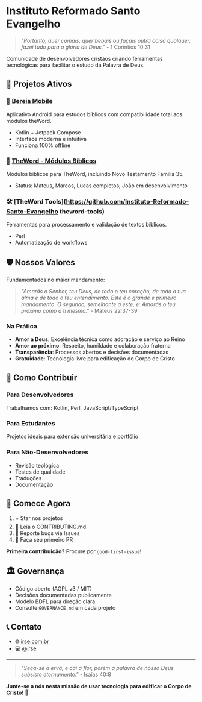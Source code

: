 # Instituto Reformado Santo Evangelho

> *"Portanto, quer comais, quer bebais ou façais outra coisa qualquer, fazei tudo para a glória de Deus."* - 1 Coríntios 10:31

Comunidade de desenvolvedores cristãos criando ferramentas tecnológicas para facilitar o estudo da Palavra de Deus.

## 🚀 Projetos Ativos

### 📱 [Bereia Mobile](https://github.com/Instituto-Reformado-Santo-Evangelho/bereia-mobile)

Aplicativo Android para estudos bíblicos com compatibilidade total aos módulos theWord.

- Kotlin + Jetpack Compose
- Interface moderna e intuitiva
- Funciona 100% offline

### 📖 [TheWord - Módulos Bíblicos](https://github.com/Instituto-Reformado-Santo-Evangelho/theword)

Módulos bíblicos para TheWord, incluindo Novo Testamento Família 35.

- Status: Mateus, Marcos, Lucas completos; João em desenvolvimento

### 🛠️ [TheWord Tools](https://github.com/Instituto-Reformado-Santo-Evangelho theword-tools)

Ferramentas para processamento e validação de textos bíblicos.
- Perl
- Automatização de workflows

## 🛡️ Nossos Valores

Fundamentados no maior mandamento:

> *"Amarás o Senhor, teu Deus, de todo o teu coração, de toda a tua alma e de todo o teu entendimento. Este é o grande e primeiro mandamento. O segundo, semelhante a este, é: Amarás o teu próximo como a ti mesmo."* - Mateus 22:37-39

### Na Prática

- **Amor a Deus**: Excelência técnica como adoração e serviço ao Reino
- **Amor ao próximo**: Respeito, humildade e colaboração fraterna
- **Transparência**: Processos abertos e decisões documentadas
- **Gratuidade**: Tecnologia livre para edificação do Corpo de Cristo

## 🤝 Como Contribuir

### Para Desenvolvedores
Trabalhamos com: Kotlin, Perl, JavaScript/TypeScript

### Para Estudantes
Projetos ideais para extensão universitária e portfólio

### Para Não-Desenvolvedores
- Revisão teológica
- Testes de qualidade
- Traduções
- Documentação

## 🚀 Comece Agora

1. ⭐ Star nos projetos
2. 📖 Leia o CONTRIBUTING.md
3. 🐛 Reporte bugs via Issues
4. 🔧 Faça seu primeiro PR

**Primeira contribuição?** Procure por `good-first-issue`!

## 🏛️ Governança

- Código aberto (AGPL v3 / MIT)
- Decisões documentadas publicamente
- Modelo BDFL para direção clara
- Consulte `GOVERNANCE.md` em cada projeto

## 📞 Contato

- 🌐 [irse.com.br](https://irse.com.br)
- 💻 [@irse](https://github.com/irse)

---

> *"Seca-se a erva, e cai a flor, porém a palavra de nosso Deus subsiste eternamente."* - Isaías 40:8

**Junte-se a nós nesta missão de usar tecnologia para edificar o Corpo de Cristo! 🙌**